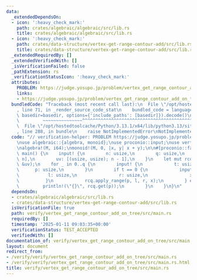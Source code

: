 ```yaml
---
data:
  _extendedDependsOn:
  - icon: ':heavy_check_mark:'
    path: crates/algebraic/algebraic/src/lib.rs
    title: crates/algebraic/algebraic/src/lib.rs
  - icon: ':heavy_check_mark:'
    path: crates/data-structure/vertex-get-range-contour-add/src/lib.rs
    title: crates/data-structure/vertex-get-range-contour-add/src/lib.rs
  _extendedRequiredBy: []
  _extendedVerifiedWith: []
  _isVerificationFailed: false
  _pathExtension: rs
  _verificationStatusIcon: ':heavy_check_mark:'
  attributes:
    PROBLEM: https://judge.yosupo.jp/problem/vertex_get_range_contour_add_on_tree
    links:
    - https://judge.yosupo.jp/problem/vertex_get_range_contour_add_on_tree
  bundledCode: "Traceback (most recent call last):\n  File \"/opt/hostedtoolcache/Python/3.13.1/x64/lib/python3.13/site-packages/onlinejudge_verify/documentation/build.py\"\
    , line 71, in _render_source_code_stat\n    bundled_code = language.bundle(stat.path,\
    \ basedir=basedir, options={'include_paths': [basedir]}).decode()\n          \
    \         ~~~~~~~~~~~~~~~^^^^^^^^^^^^^^^^^^^^^^^^^^^^^^^^^^^^^^^^^^^^^^^^^^^^^^^^^^^^^^^^^^\n\
    \  File \"/opt/hostedtoolcache/Python/3.13.1/x64/lib/python3.13/site-packages/onlinejudge_verify/languages/rust.py\"\
    , line 288, in bundle\n    raise NotImplementedError\nNotImplementedError\n"
  code: "// verification-helper: PROBLEM https://judge.yosupo.jp/problem/vertex_get_range_contour_add_on_tree\n\
    \nuse algebraic::{algebra, monoid};\nuse proconio::input;\nuse vertex_get_range_contour_add::VertexGetRangeContourAdd;\n\
    \nalgebra!(M, i64);\nmonoid!(M, 0, |x, y| x + y);\n\n#[proconio::fastout]\nfn\
    \ main() {\n    input! {\n        n: usize,\n        q: usize,\n        a: [i64;\
    \ n],\n        uv: [(usize, usize); n - 1],\n    }\n    let mut rcq = VertexGetRangeContourAdd::<M>::new(&a,\
    \ &uv);\n    for _ in 0..q {\n        input! {\n            t: usize,\n      \
    \      p: usize,\n        }\n        if t == 0 {\n            input! {\n     \
    \           l: usize,\n                r: usize,\n                x: i64,\n  \
    \          }\n            rcq.apply_range(p, l, r, x);\n        } else {\n   \
    \         println!(\"{}\", rcq.get(p));\n        }\n    }\n}\n"
  dependsOn:
  - crates/algebraic/algebraic/src/lib.rs
  - crates/data-structure/vertex-get-range-contour-add/src/lib.rs
  isVerificationFile: true
  path: verify/vertex_get_range_contour_add_on_tree/src/main.rs
  requiredBy: []
  timestamp: '2025-01-11 09:03:35+00:00'
  verificationStatus: TEST_ACCEPTED
  verifiedWith: []
documentation_of: verify/vertex_get_range_contour_add_on_tree/src/main.rs
layout: document
redirect_from:
- /verify/verify/vertex_get_range_contour_add_on_tree/src/main.rs
- /verify/verify/vertex_get_range_contour_add_on_tree/src/main.rs.html
title: verify/vertex_get_range_contour_add_on_tree/src/main.rs
---
```

